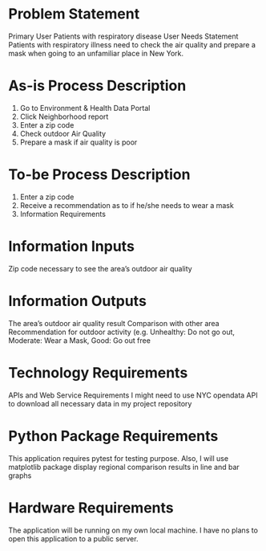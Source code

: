 # Problem Statement
Primary User Patients with respiratory disease
User Needs Statement Patients with respiratory illness need to check the air quality and prepare a mask when going to an unfamiliar place in New York.


# As-is Process Description
1. Go to Environment & Health Data Portal
2. Click Neighborhood report
3. Enter a zip code
4. Check outdoor Air Quality
5. Prepare a mask if air quality is poor


# To-be Process Description
1. Enter a zip code
2. Receive a recommendation as to if he/she needs to wear a mask
3. Information Requirements


# Information Inputs 
Zip code necessary to see the area’s outdoor air quality


# Information Outputs
The area’s outdoor air quality result
Comparison with other area
Recommendation for outdoor activity (e.g. Unhealthy: Do not go out, Moderate: Wear a Mask, Good: Go out free


# Technology Requirements
APIs and Web Service Requirements I might need to use NYC opendata API to download all necessary data in my project repository


# Python Package Requirements 
This application requires pytest for testing purpose. Also, I will use matplotlib package display regional comparison results in line and bar graphs


# Hardware Requirements 
The application will be running on my own local machine. I have no plans to open this application to a public server.
